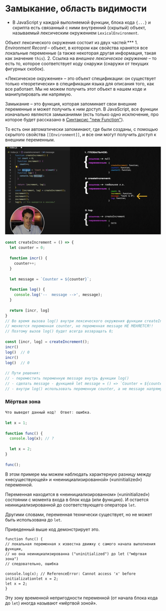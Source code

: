 # Замыкание, область видимости

- В JavaScript у каждой выполняемой функции, блока кода `{...}` и скрипта есть связанный с ними внутренний (скрытый) объект, называемый лексическим окружением `LexicalEnvironment`.

Объект лексического окружения состоит из двух частей:***
    1. *Environment Record* – объект, в котором как свойства хранятся все локальные переменные (а также некоторая другая информация, такая как значение `this`).
    2. Ссылка на *внешнее лексическое окружение* – то есть то, которое соответствует коду снаружи (снаружи от текущих фигурных скобок).
    
«Лексическое окружение» – это объект спецификации: он существует только «теоретически» в спецификации языка для описания того, как все работает. Мы не можем получить этот объект в нашем коде и манипулировать им напрямую.

Замыкание – это функция, которая запоминает свои внешние переменные и может получить к ним доступ. В JavaScript, все функции изначально являются замыканиями (есть только одно исключение, про которое будет рассказано в [Синтаксис "new Function"](https://learn.javascript.ru/new-function)).
    
То есть они автоматически запоминают, где были созданы, с помощью скрытого свойства `[[Environment]]`, и все они могут получить доступ к внешним переменным.

![closure.png](./closure.png)

```jsx
const createIncrement = () => {
  let counter = 0;
  
  function incr() {
    counter++;
  }

  let message = `Counter = ${counter}`;

  function log() {
    console.log('--  message -->', message);
  }

  return [incr, log]
}
// Во время вызова log() внутри лексического окружения функции createIncrement
// меняется переменная counter, но переменная message НЕ МЕНЯЕТСЯ!!
// Поэтому вызов log() будет всегда возвращать 0;

const [incr, log] = createIncrement();
incr() 
log()  // 0
incr()
log()  // 0

// Пути решения:
// - переместить переменную message внутрь функции log()
// - сделать message - функцией let message = () => `Counter = ${counter}`
// - внутри log() использовать переменную counter, а не message напрямую
```

### Мёртвая зона

```jsx
Что выведет данный код?  Ответ: ошибка.

let x = 1;

function func() {
  console.log(x); // ?

  let x = 2;
}

func();
```

В этом примере мы можем наблюдать характерную разницу между «несуществующей» и «неинициализированной» («uninitialized») переменной.

Переменная находится в «неинициализированном» («uninitialized») состоянии с момента входа в блок кода (или функцию). И остается неинициализированной до соответствующего оператора `let`.

Другими словами, переменная технически существует, но не может быть использована до `let`.

Приведенный выше код демонстрирует это.

```
function func() {  
// локальная переменная x известна движку с самого начала выполнения функции,
// но она неинициализированна ("uninitialized") до let ("мёртвая зона")
// следовательно, ошибка

console.log(x); // ReferenceError: Cannot access 'x' before initializationlet x = 2;
let x = 2;
}
```

Эту зону временной непригодности переменной (от начала блока кода до `let`) иногда называют «мёртвой зоной».
